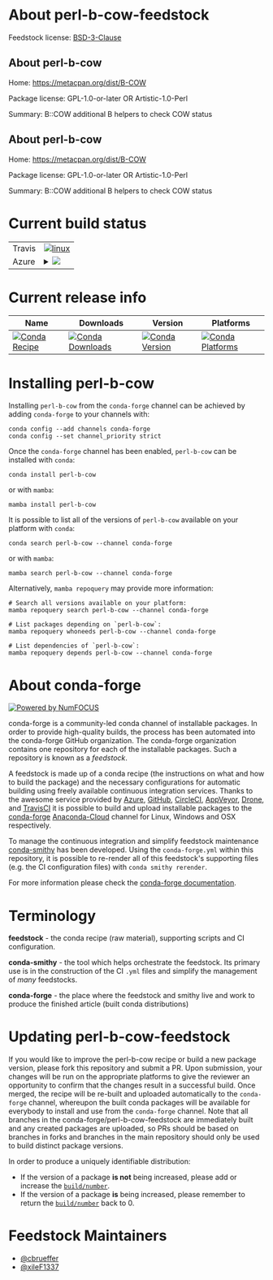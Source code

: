 About perl-b-cow-feedstock
==========================

Feedstock license: [BSD-3-Clause](https://github.com/conda-forge/perl-b-cow-feedstock/blob/main/LICENSE.txt)


About perl-b-cow
----------------

Home: https://metacpan.org/dist/B-COW

Package license: GPL-1.0-or-later OR Artistic-1.0-Perl

Summary: B::COW additional B helpers to check COW status

About perl-b-cow
----------------

Home: https://metacpan.org/dist/B-COW

Package license: GPL-1.0-or-later OR Artistic-1.0-Perl

Summary: B::COW additional B helpers to check COW status

Current build status
====================


<table><tr>
    <td>Travis</td>
    <td>
      <a href="https://app.travis-ci.com/conda-forge/perl-b-cow-feedstock">
        <img alt="linux" src="https://img.shields.io/travis/com/conda-forge/perl-b-cow-feedstock/main.svg?label=Linux">
      </a>
    </td>
  </tr>
    
  <tr>
    <td>Azure</td>
    <td>
      <details>
        <summary>
          <a href="https://dev.azure.com/conda-forge/feedstock-builds/_build/latest?definitionId=17741&branchName=main">
            <img src="https://dev.azure.com/conda-forge/feedstock-builds/_apis/build/status/perl-b-cow-feedstock?branchName=main">
          </a>
        </summary>
        <table>
          <thead><tr><th>Variant</th><th>Status</th></tr></thead>
          <tbody><tr>
              <td>linux_64</td>
              <td>
                <a href="https://dev.azure.com/conda-forge/feedstock-builds/_build/latest?definitionId=17741&branchName=main">
                  <img src="https://dev.azure.com/conda-forge/feedstock-builds/_apis/build/status/perl-b-cow-feedstock?branchName=main&jobName=linux&configuration=linux%20linux_64_" alt="variant">
                </a>
              </td>
            </tr><tr>
              <td>linux_aarch64</td>
              <td>
                <a href="https://dev.azure.com/conda-forge/feedstock-builds/_build/latest?definitionId=17741&branchName=main">
                  <img src="https://dev.azure.com/conda-forge/feedstock-builds/_apis/build/status/perl-b-cow-feedstock?branchName=main&jobName=linux&configuration=linux%20linux_aarch64_" alt="variant">
                </a>
              </td>
            </tr><tr>
              <td>linux_ppc64le</td>
              <td>
                <a href="https://dev.azure.com/conda-forge/feedstock-builds/_build/latest?definitionId=17741&branchName=main">
                  <img src="https://dev.azure.com/conda-forge/feedstock-builds/_apis/build/status/perl-b-cow-feedstock?branchName=main&jobName=linux&configuration=linux%20linux_ppc64le_" alt="variant">
                </a>
              </td>
            </tr><tr>
              <td>osx_64</td>
              <td>
                <a href="https://dev.azure.com/conda-forge/feedstock-builds/_build/latest?definitionId=17741&branchName=main">
                  <img src="https://dev.azure.com/conda-forge/feedstock-builds/_apis/build/status/perl-b-cow-feedstock?branchName=main&jobName=osx&configuration=osx%20osx_64_" alt="variant">
                </a>
              </td>
            </tr>
          </tbody>
        </table>
      </details>
    </td>
  </tr>
</table>

Current release info
====================

| Name | Downloads | Version | Platforms |
| --- | --- | --- | --- |
| [![Conda Recipe](https://img.shields.io/badge/recipe-perl--b--cow-green.svg)](https://anaconda.org/conda-forge/perl-b-cow) | [![Conda Downloads](https://img.shields.io/conda/dn/conda-forge/perl-b-cow.svg)](https://anaconda.org/conda-forge/perl-b-cow) | [![Conda Version](https://img.shields.io/conda/vn/conda-forge/perl-b-cow.svg)](https://anaconda.org/conda-forge/perl-b-cow) | [![Conda Platforms](https://img.shields.io/conda/pn/conda-forge/perl-b-cow.svg)](https://anaconda.org/conda-forge/perl-b-cow) |

Installing perl-b-cow
=====================

Installing `perl-b-cow` from the `conda-forge` channel can be achieved by adding `conda-forge` to your channels with:

```
conda config --add channels conda-forge
conda config --set channel_priority strict
```

Once the `conda-forge` channel has been enabled, `perl-b-cow` can be installed with `conda`:

```
conda install perl-b-cow
```

or with `mamba`:

```
mamba install perl-b-cow
```

It is possible to list all of the versions of `perl-b-cow` available on your platform with `conda`:

```
conda search perl-b-cow --channel conda-forge
```

or with `mamba`:

```
mamba search perl-b-cow --channel conda-forge
```

Alternatively, `mamba repoquery` may provide more information:

```
# Search all versions available on your platform:
mamba repoquery search perl-b-cow --channel conda-forge

# List packages depending on `perl-b-cow`:
mamba repoquery whoneeds perl-b-cow --channel conda-forge

# List dependencies of `perl-b-cow`:
mamba repoquery depends perl-b-cow --channel conda-forge
```


About conda-forge
=================

[![Powered by
NumFOCUS](https://img.shields.io/badge/powered%20by-NumFOCUS-orange.svg?style=flat&colorA=E1523D&colorB=007D8A)](https://numfocus.org)

conda-forge is a community-led conda channel of installable packages.
In order to provide high-quality builds, the process has been automated into the
conda-forge GitHub organization. The conda-forge organization contains one repository
for each of the installable packages. Such a repository is known as a *feedstock*.

A feedstock is made up of a conda recipe (the instructions on what and how to build
the package) and the necessary configurations for automatic building using freely
available continuous integration services. Thanks to the awesome service provided by
[Azure](https://azure.microsoft.com/en-us/services/devops/), [GitHub](https://github.com/),
[CircleCI](https://circleci.com/), [AppVeyor](https://www.appveyor.com/),
[Drone](https://cloud.drone.io/welcome), and [TravisCI](https://travis-ci.com/)
it is possible to build and upload installable packages to the
[conda-forge](https://anaconda.org/conda-forge) [Anaconda-Cloud](https://anaconda.org/)
channel for Linux, Windows and OSX respectively.

To manage the continuous integration and simplify feedstock maintenance
[conda-smithy](https://github.com/conda-forge/conda-smithy) has been developed.
Using the ``conda-forge.yml`` within this repository, it is possible to re-render all of
this feedstock's supporting files (e.g. the CI configuration files) with ``conda smithy rerender``.

For more information please check the [conda-forge documentation](https://conda-forge.org/docs/).

Terminology
===========

**feedstock** - the conda recipe (raw material), supporting scripts and CI configuration.

**conda-smithy** - the tool which helps orchestrate the feedstock.
                   Its primary use is in the construction of the CI ``.yml`` files
                   and simplify the management of *many* feedstocks.

**conda-forge** - the place where the feedstock and smithy live and work to
                  produce the finished article (built conda distributions)


Updating perl-b-cow-feedstock
=============================

If you would like to improve the perl-b-cow recipe or build a new
package version, please fork this repository and submit a PR. Upon submission,
your changes will be run on the appropriate platforms to give the reviewer an
opportunity to confirm that the changes result in a successful build. Once
merged, the recipe will be re-built and uploaded automatically to the
`conda-forge` channel, whereupon the built conda packages will be available for
everybody to install and use from the `conda-forge` channel.
Note that all branches in the conda-forge/perl-b-cow-feedstock are
immediately built and any created packages are uploaded, so PRs should be based
on branches in forks and branches in the main repository should only be used to
build distinct package versions.

In order to produce a uniquely identifiable distribution:
 * If the version of a package **is not** being increased, please add or increase
   the [``build/number``](https://docs.conda.io/projects/conda-build/en/latest/resources/define-metadata.html#build-number-and-string).
 * If the version of a package **is** being increased, please remember to return
   the [``build/number``](https://docs.conda.io/projects/conda-build/en/latest/resources/define-metadata.html#build-number-and-string)
   back to 0.

Feedstock Maintainers
=====================

* [@cbrueffer](https://github.com/cbrueffer/)
* [@xileF1337](https://github.com/xileF1337/)

